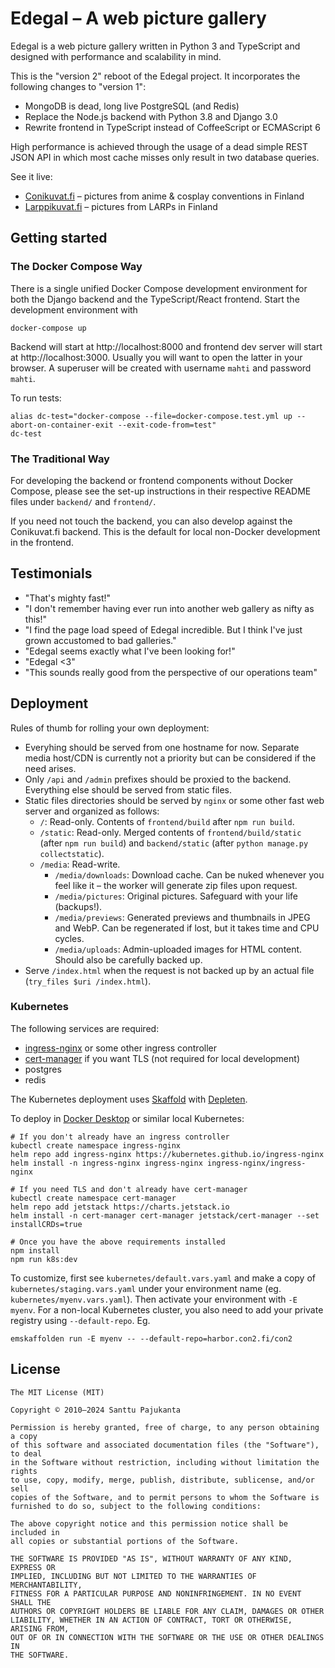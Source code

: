 # Edegal – A web picture gallery

Edegal is a web picture gallery written in Python 3 and TypeScript and designed with performance and scalability in mind.

This is the "version 2" reboot of the Edegal project. It incorporates the following changes to "version 1":

* MongoDB is dead, long live PostgreSQL (and Redis)
* Replace the Node.js backend with Python 3.8 and Django 3.0
* Rewrite frontend in TypeScript instead of CoffeeScript or ECMAScript 6

High performance is achieved through the usage of a dead simple REST JSON API in which most cache misses only result in two database queries.

See it live:

* [Conikuvat.fi](https://conikuvat.fi) – pictures from anime & cosplay conventions in Finland
* [Larppikuvat.fi](https://larppikuvat.fi) – pictures from LARPs in Finland

## Getting started

### The Docker Compose Way

There is a single unified Docker Compose development environment for both the Django backend and the TypeScript/React frontend. Start the development environment with

    docker-compose up

Backend will start at http://localhost:8000 and frontend dev server will start at http://localhost:3000. Usually you will want to open the latter in your browser. A superuser will be created with username `mahti` and password `mahti`.

To run tests:

    alias dc-test="docker-compose --file=docker-compose.test.yml up --abort-on-container-exit --exit-code-from=test"
    dc-test

### The Traditional Way

For developing the backend or frontend components without Docker Compose, please see the set-up instructions in their respective README files under `backend/` and `frontend/`.

If you need not touch the backend, you can also develop against the Conikuvat.fi backend. This is the default for local non-Docker development in the frontend.

## Testimonials

* "That's mighty fast!"
* "I don't remember having ever run into another web gallery as nifty as this!"
* "I find the page load speed of Edegal incredible. But I think I've just grown accustomed to bad galleries."
* "Edegal seems exactly what I've been looking for!"
* "Edegal <3"
* "This sounds really good from the perspective of our operations team"

## Deployment

Rules of thumb for rolling your own deployment:

* Everyhing should be served from one hostname for now. Separate media host/CDN is currently not a priority but can be considered if the need arises.
* Only `/api` and `/admin` prefixes should be proxied to the backend. Everything else should be served from static files.
* Static files directories should be served by `nginx` or some other fast web server and organized as follows:
  * `/`: Read-only. Contents of `frontend/build` after `npm run build`.
  * `/static`: Read-only. Merged contents of `frontend/build/static` (after `npm run build`) and `backend/static` (after `python manage.py collectstatic`).
  * `/media`: Read-write.
    * `/media/downloads`: Download cache. Can be nuked whenever you feel like it – the worker will generate zip files upon request.
    * `/media/pictures`: Original pictures. Safeguard with your life (backups!).
    * `/media/previews`: Generated previews and thumbnails in JPEG and WebP. Can be regenerated if lost, but it takes time and CPU cycles.
    * `/media/uploads`: Admin-uploaded images for HTML content. Should also be carefully backed up.
* Serve `/index.html` when the request is not backed up by an actual file (`try_files $uri /index.html`).

### Kubernetes

The following services are required:

* [ingress-nginx](https://github.com/kubernetes/ingress-nginx) or some other ingress controller
* [cert-manager](https://github.com/jetstack/cert-manager) if you want TLS (not required for local development)
* postgres
* redis

The Kubernetes deployment uses [Skaffold](https://skaffold.dev) with [Depleten](https://github.com/japsu/depleten).

To deploy in [Docker Desktop](https://www.docker.com/products/docker-desktop) or similar local Kubernetes:

    # If you don't already have an ingress controller
    kubectl create namespace ingress-nginx
    helm repo add ingress-nginx https://kubernetes.github.io/ingress-nginx
    helm install -n ingress-nginx ingress-nginx ingress-nginx/ingress-nginx

    # If you need TLS and don't already have cert-manager
    kubectl create namespace cert-manager
    helm repo add jetstack https://charts.jetstack.io
    helm install -n cert-manager cert-manager jetstack/cert-manager --set installCRDs=true

    # Once you have the above requirements installed
    npm install
    npm run k8s:dev

To customize, first see `kubernetes/default.vars.yaml` and make a copy of `kubernetes/staging.vars.yaml` under your environment name (eg. `kubernetes/myenv.vars.yaml`). Then activate your environment with `-E myenv`. For a non-local Kubernetes cluster, you also need to add your private registry using `--default-repo`. Eg.

    emskaffolden run -E myenv -- --default-repo=harbor.con2.fi/con2

## License

    The MIT License (MIT)

    Copyright © 2010–2024 Santtu Pajukanta

    Permission is hereby granted, free of charge, to any person obtaining a copy
    of this software and associated documentation files (the "Software"), to deal
    in the Software without restriction, including without limitation the rights
    to use, copy, modify, merge, publish, distribute, sublicense, and/or sell
    copies of the Software, and to permit persons to whom the Software is
    furnished to do so, subject to the following conditions:

    The above copyright notice and this permission notice shall be included in
    all copies or substantial portions of the Software.

    THE SOFTWARE IS PROVIDED "AS IS", WITHOUT WARRANTY OF ANY KIND, EXPRESS OR
    IMPLIED, INCLUDING BUT NOT LIMITED TO THE WARRANTIES OF MERCHANTABILITY,
    FITNESS FOR A PARTICULAR PURPOSE AND NONINFRINGEMENT. IN NO EVENT SHALL THE
    AUTHORS OR COPYRIGHT HOLDERS BE LIABLE FOR ANY CLAIM, DAMAGES OR OTHER
    LIABILITY, WHETHER IN AN ACTION OF CONTRACT, TORT OR OTHERWISE, ARISING FROM,
    OUT OF OR IN CONNECTION WITH THE SOFTWARE OR THE USE OR OTHER DEALINGS IN
    THE SOFTWARE.
